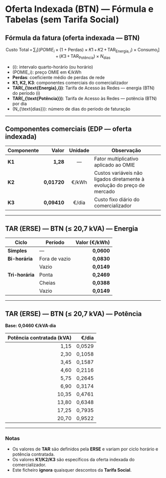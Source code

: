 # Oferta Indexada (BTN) — Fórmula e Tabelas (sem Tarifa Social)



## Fórmula da fatura (oferta indexada — BTN)

$$
\text{Custo Total} \,=\, \sum_i \Big[\big(POMIE_i \times (1+\text{Perdas}) \times K1 \, + \, K2 \, + \, \text{TAR}_{\text{Energia},i}\big)\times \text{Consumo}_i\Big] \, + \, \big(K3 \, + \, \text{TAR}_{\text{Potência}}\big)\times N_{\text{dias}}
$$

- \(i\): intervalo quarto-horário (ou horário)  
- \(POMIE_i\): preço OMIE em €/kWh  
- **Perdas**: coeficiente médio de perdas de rede  
- **K1, K2, K3**: componentes comerciais do comercializador  
- **TAR\(_{\text{Energia},i}\)**: Tarifa de Acesso às Redes — energia (BTN) do período \(i\)  
- **TAR\(_{\text{Potência}}\)**: Tarifa de Acesso às Redes — potência (BTN) por dia  
- \(N_{\text{dias}}\): número de dias do período de faturação

---

## Componentes comerciais (EDP — oferta indexada)

| Componente | Valor | Unidade | Observação |
|---|---:|:---:|---|
| **K1** | **1,28** | — | Fator multiplicativo aplicado ao OMIE |
| **K2** | **0,01720** | €/kWh | Custos variáveis não ligados diretamente à evolução do preço de mercado |
| **K3** | **0,09410** | €/dia | Custo fixo diário do comercializador |

---

## TAR (ERSE) — BTN (≤ 20,7 kVA) — Energia

| Ciclo | Período | Valor (€/kWh) |
|---|---|---:|
| **Simples** | — | **0,0600** |
| **Bi-horária** | Fora de vazio | **0,0830** |
|  | Vazio | **0,0149** |
| **Tri-horária** | Ponta | **0,2469** |
|  | Cheias | **0,0388** |
|  | Vazio | **0,0149** |

---

## TAR (ERSE) — BTN (≤ 20,7 kVA) — Potência

**Base:** **0,0460 €/kVA·dia**

| Potência contratada (kVA) | €/dia |
|---:|---:|
| 1,15 | 0,0529 |
| 2,30 | 0,1058 |
| 3,45 | 0,1587 |
| 4,60 | 0,2116 |
| 5,75 | 0,2645 |
| 6,90 | 0,3174 |
| 10,35 | 0,4761 |
| 13,80 | 0,6348 |
| 17,25 | 0,7935 |
| 20,70 | 0,9522 |

---

### Notas
- Os valores de **TAR** são definidos pela **ERSE** e variam por ciclo horário e potência contratada.
- Os valores **K1/K2/K3** são específicos da oferta indexada do comercializador.
- Este ficheiro **ignora** quaisquer descontos da **Tarifa Social**.
